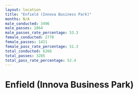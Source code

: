 ```yaml
---
layout: location
title: "Enfield (Innova Business Park)"
months: N/A
male_conducted: 3496
male_passes: 1864
male_passes_rate_percentage: 53.3
female_conducted: 2770
female_passes: 1421
female_pass_rate_percentage: 51.3
total_conducted: 6266
total_passes: 3285
total_pass_rate_percentage: 52.4
---
```


# Enfield (Innova Business Park)
